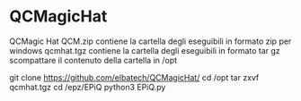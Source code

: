 # QCMagicHat
QCMagic Hat
QCM.zip contiene la cartella degli eseguibili in formato zip per windows
qcmhat.tgz contiene la cartella degli eseguibili in formato tar gz
scompattare il contenuto della cartella in /opt

git clone https://github.com/elbatech/QCMagicHat/
cd /opt
tar zxvf qcmhat.tgz
cd /epz/EPiQ
python3 EPiQ.py
